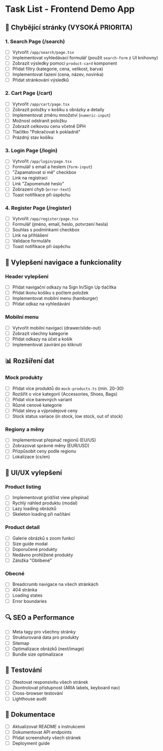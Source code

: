 # Task List - Frontend Demo App

## 🚨 Chybějící stránky (VYSOKÁ PRIORITA)

### 1. Search Page (/search)
- [ ] Vytvořit `/app/search/page.tsx`
- [ ] Implementovat vyhledávací formulář (použít `search-form` z UI knihovny)
- [ ] Zobrazit výsledky pomocí `product-card` komponent
- [ ] Přidat filtry (kategorie, cena, velikost, barva)
- [ ] Implementovat řazení (cena, název, novinka)
- [ ] Přidat stránkování výsledků

### 2. Cart Page (/cart)
- [ ] Vytvořit `/app/cart/page.tsx`
- [ ] Zobrazit položky v košíku s obrázky a detaily
- [ ] Implementovat změnu množství (`numeric-input`)
- [ ] Možnost odstranit položku
- [ ] Zobrazit celkovou cenu včetně DPH
- [ ] Tlačítko "Pokračovat k pokladně"
- [ ] Prázdný stav košíku

### 3. Login Page (/login)
- [ ] Vytvořit `/app/login/page.tsx`
- [ ] Formulář s email a heslem (`form-input`)
- [ ] "Zapamatovat si mě" checkbox
- [ ] Link na registraci
- [ ] Link "Zapomenuté heslo"
- [ ] Zobrazení chyb (`error-text`)
- [ ] Toast notifikace při úspěchu

### 4. Register Page (/register)
- [ ] Vytvořit `/app/register/page.tsx`
- [ ] Formulář (jméno, email, heslo, potvrzení hesla)
- [ ] Souhlas s podmínkami checkbox
- [ ] Link na přihlášení
- [ ] Validace formuláře
- [ ] Toast notifikace při úspěchu

## 🔧 Vylepšení navigace a funkcionality

### Header vylepšení
- [ ] Přidat navigační odkazy na Sign In/Sign Up tlačítka
- [ ] Přidat ikonu košíku s počtem položek
- [ ] Implementovat mobilní menu (hamburger)
- [ ] Přidat odkaz na vyhledávání

### Mobilní menu
- [ ] Vytvořit mobilní navigaci (drawer/slide-out)
- [ ] Zobrazit všechny kategorie
- [ ] Přidat odkazy na účet a košík
- [ ] Implementovat zavírání po kliknutí

## 📊 Rozšíření dat

### Mock produkty
- [ ] Přidat více produktů do `mock-products.ts` (min. 20-30)
- [ ] Rozšířit o více kategorií (Accessories, Shoes, Bags)
- [ ] Přidat více barevných variant
- [ ] Různé cenové kategorie
- [ ] Přidat slevy a výprodejové ceny
- [ ] Stock status variace (in stock, low stock, out of stock)

### Regiony a měny
- [ ] Implementovat přepínač regionů (EU/US)
- [ ] Zobrazovat správné měny (EUR/USD)
- [ ] Přizpůsobit ceny podle regionu
- [ ] Lokalizace (cs/en)

## 🎨 UI/UX vylepšení

### Product listing
- [ ] Implementovat grid/list view přepínač
- [ ] Rychlý náhled produktu (modal)
- [ ] Lazy loading obrázků
- [ ] Skeleton loading při načítání

### Product detail
- [ ] Galerie obrázků s zoom funkcí
- [ ] Size guide modal
- [ ] Doporučené produkty
- [ ] Nedávno prohlížené produkty
- [ ] Záložka "Oblíbené"

### Obecné
- [ ] Breadcrumb navigace na všech stránkách
- [ ] 404 stránka
- [ ] Loading states
- [ ] Error boundaries

## 🔍 SEO a Performance

- [ ] Meta tagy pro všechny stránky
- [ ] Strukturovaná data pro produkty
- [ ] Sitemap
- [ ] Optimalizace obrázků (next/image)
- [ ] Bundle size optimalizace

## 🧪 Testování

- [ ] Otestovat responsivitu všech stránek
- [ ] Zkontrolovat přístupnost (ARIA labels, keyboard nav)
- [ ] Cross-browser testování
- [ ] Lighthouse audit

## 📝 Dokumentace

- [ ] Aktualizovat README s instrukcemi
- [ ] Dokumentovat API endpoints
- [ ] Přidat screenshoty všech stránek
- [ ] Deployment guide
